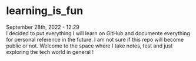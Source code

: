 # learning_is_fun
September 28th, 2022 - 12:29  
I decided to put everything I will learn on GitHub and documente everything for personal reference in the future. I am not sure if this repo will become public or not. Welcome to the space where I take notes, test and just exploring the tech world in general !
